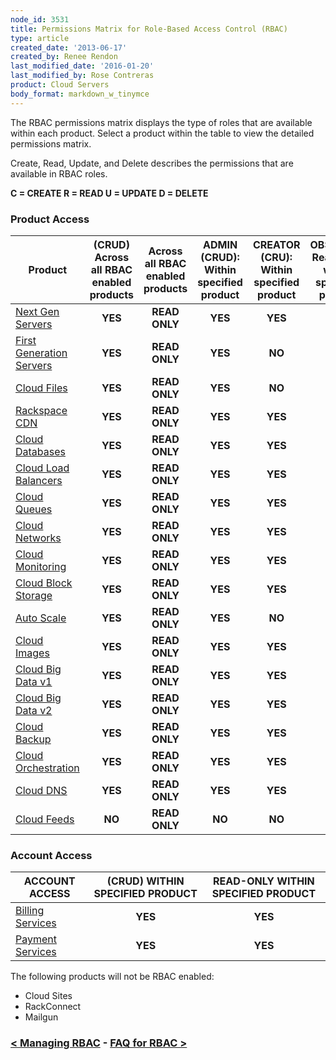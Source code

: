 ```yaml
---
node_id: 3531
title: Permissions Matrix for Role-Based Access Control (RBAC)
type: article
created_date: '2013-06-17'
created_by: Renee Rendon
last_modified_date: '2016-01-20'
last_modified_by: Rose Contreras
product: Cloud Servers
body_format: markdown_w_tinymce
---
```


The RBAC permissions matrix displays the type of roles that are available within each product. Select a product within the table to view the detailed permissions matrix.

Create, Read, Update, and Delete describes the permissions that are available in RBAC roles.

**C = CREATE     R = READ     U = UPDATE     D = DELETE**

### Product Access

Product | (CRUD) Across all RBAC enabled products | Across all RBAC enabled products | ADMIN (CRUD): Within specified product | CREATOR (CRU): Within specified product | OBSERVER: Read-only within specified product
------------------------- | :---: | :---: | :---: | :---: | :---:
[Next Gen Servers](https://admin.rackspace.com/knowledge_center/article/permissions-matrix-for-next-generation-cloud-servers) | **YES** | **READ ONLY** | **YES** | **YES** | **YES**
[First Generation Servers](https://admin.rackspace.com/knowledge_center/article/permissions-matrix-for-first-generation-cloud-servers) | **YES** | **READ ONLY** | **YES** | **NO** | **YES**
[Cloud Files](https://admin.rackspace.com/knowledge_center/article/permissions-matrix-for-cloud-files) | **YES** | **READ ONLY** | **YES** | **NO** | **YES**
[Rackspace CDN](https://admin.rackspace.com/knowledge_center/article/permission-matrix-for-rackspace-cdn)| **YES** | **READ ONLY** | **YES** | **YES** | **YES**
[Cloud Databases](https://admin.rackspace.com/knowledge_center/article/permissions-matrix-for-cloud-databases) | **YES** | **READ ONLY** | **YES** | **YES** | **YES**
[Cloud Load Balancers](https://admin.rackspace.com/knowledge_center/article/permissions-matrix-for-cloud-load-balancers) | **YES** | **READ ONLY** | **YES** | **YES** | **YES**
[Cloud Queues](https://admin.rackspace.com/knowledge_center/article/permissions-matrix-for-cloud-queues) | **YES** | **READ ONLY** | **YES** | **YES** | **YES**
[Cloud Networks](https://admin.rackspace.com/knowledge_center/article/permissions-matrix-for-cloud-networks) | **YES** | **READ ONLY** | **YES** | **YES** | **YES**
[Cloud Monitoring](https://admin.rackspace.com/knowledge_center/article/detailed-permissions-matrix-for-cloud-monitoring) | **YES** | **READ ONLY** | **YES** | **YES** | **YES**
[Cloud Block Storage](https://admin.rackspace.com/knowledge_center/article/permissions-matrix-for-cloud-block-storage) | **YES** | **READ ONLY** | **YES** | **YES** | **YES**
[Auto Scale](https://admin.rackspace.com/knowledge_center/article/permissions-matrix-for-auto-scale) | **YES** | **READ ONLY** | **YES** | **NO** | **YES**
[Cloud Images](https://admin.rackspace.com/knowledge_center/article/detailed-permissions-matrix-for-cloud-images) | **YES** | **READ ONLY** | **YES** | **YES** | **YES**
[Cloud Big Data v1](https://admin.rackspace.com/knowledge_center/article/detailed-permissions-matrix-for-cloud-big-data) | **YES** | **READ ONLY** | **YES** | **YES** | **YES**
[Cloud Big Data v2](https://admin.rackspace.com/knowledge_center/article/detailed-permissions-matrix-for-cloud-big-data-v2) | **YES** | **READ ONLY** | **YES** | **YES** | **YES**
[Cloud Backup](https://admin.rackspace.com/knowledge_center/article/detailed-permissions-matrix-for-cloud-backup) | **YES** | **READ ONLY** | **YES** | **YES** | **YES**
[Cloud Orchestration](https://admin.rackspace.com/knowledge_center/article/permissions-matrix-for-cloud-orchestration) | **YES** | **READ ONLY** | **YES** | **YES** | **YES**
[Cloud DNS](https://admin.rackspace.com/knowledge_center/article/detailed-permissions-matrix-for-dns) | **YES** | **READ ONLY** | **YES** | **YES** | **YES**
[Cloud Feeds](https://admin.rackspace.com/knowledge_center/article/detailed-permissions-matrix-for-cloud-feeds)| **NO** | **READ ONLY** | **NO** | **NO** | **YES**

### Account Access

ACCOUNT ACCESS | (CRUD) WITHIN SPECIFIED PRODUCT | READ-ONLY WITHIN SPECIFIED PRODUCT
-------------- | :---: | :---:
[Billing Services](https://admin.rackspace.com/knowledge_center/article/detailed-permissions-matrix-for-billing-services) | **YES** | **YES**
[Payment Services](https://admin.rackspace.com/knowledge_center/article/detailed-permissions-matrix-for-billing-services) | **YES** | **YES**

The following products will not be RBAC enabled:

- Cloud Sites
- RackConnect
- Mailgun

### [&lt; Managing RBAC](https://admin.rackspace.com/knowledge_center/article/managing-role-based-access-control-rbac)    -    [FAQ for RBAC &gt;](https://admin.rackspace.com/knowledge_center/article/faq-role-based-access-control-rbac)
